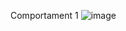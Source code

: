Comportament 1
![image](https://github.com/user-attachments/assets/6d32d06d-9220-4486-8884-cda8160246e1)
